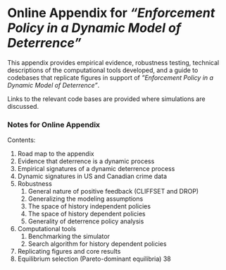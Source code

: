 # Online Appendix for *“Enforcement Policy in a Dynamic Model of Deterrence”*

This appendix provides empirical evidence, robustness testing, technical descriptions of the computational tools developed, and a guide to codebases that replicate figures in support of *”Enforcement Policy in a Dynamic Model of Deterrence”*. 

Links to the relevant code bases are provided where simulations are discussed.

### Notes for Online Appendix

Contents:

1. Road map to the appendix
2. Evidence that deterrence is a dynamic process
3. Empirical signatures of a dynamic deterrence process
4. Dynamic signatures in US and Canadian crime data
5. Robustness
    1. General nature of positive feedback (CLIFFSET and DROP)
    2. Generalizing the modeling assumptions
    3. The space of history independent policies
    4. The space of history dependent policies
    5. Generality of deterrence policy analysis
6. Computational tools
    1. Benchmarking the simulator
    2. Search algorithm for history dependent policies
7. Replicating figures and core results
8. Equilibrium selection (Pareto-dominant equilibria) 38

